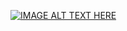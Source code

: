 [![IMAGE ALT TEXT HERE](https://img.youtube.com/vi/O5NWZw-swpw/0.jpg)](https://www.youtube.com/watch?v=O5NWZw-swpw)